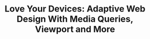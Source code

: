 ---
title: 'Love Your Devices: Adaptive Web Design With Media Queries, Viewport and More'
authors:
- chris-mills
intro: 'In this article Chris Mills takes a look at techniques and technologies that we can adopt to create adaptive (or responsive) web sites, including percentage units, media queries and viewport. He also discusses some recent happenings in the area, such as considerations for display on tablet browsers, object-fit, and the `@viewport` CSS rule.'
layout: article
---